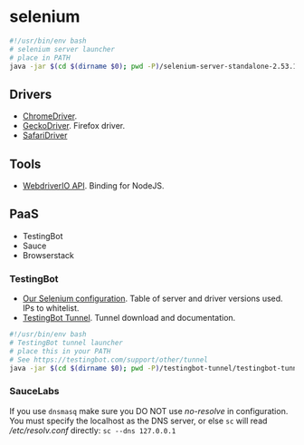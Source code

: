 selenium
========


```sh
#!/usr/bin/env bash
# selenium server launcher
# place in PATH
java -jar $(cd $(dirname $0); pwd -P)/selenium-server-standalone-2.53.1.jar
```

## Drivers

- [ChromeDriver](https://sites.google.com/a/chromium.org/chromedriver/downloads).
- [GeckoDriver](https://github.com/mozilla/geckodriver/releases). Firefox driver.
- [SafariDriver](http://www.seleniumhq.org/download/)

## Tools

- [WebdriverIO API](http://webdriver.io/api.html). Binding for NodeJS.

## PaaS

- TestingBot
- Sauce
- Browserstack

### TestingBot

- [Our Selenium configuration](https://testingbot.com/support/other/configuration). Table of server and driver versions used. IPs to whitelist.
- [TestingBot Tunnel](https://testingbot.com/support/other/tunnel). Tunnel download and documentation.

```sh
#!/usr/bin/env bash
# TestingBot tunnel launcher
# place this in your PATH
# See https://testingbot.com/support/other/tunnel
java -jar $(cd $(dirname $0); pwd -P)/testingbot-tunnel/testingbot-tunnel.jar $TB_KEY $TB_SECRET
```

### SauceLabs

If you use `dnsmasq` make sure you DO NOT use _no-resolve_ in configuration. You must specify the localhost as the DNS server, or else `sc` will read _/etc/resolv.conf_ directly: `sc --dns 127.0.0.1`
